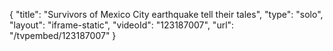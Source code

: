 {
    "title": "Survivors of Mexico City earthquake tell their tales",
    "type": "solo",
    "layout": "iframe-static",
    "videoId": "123187007",
    "url": "\/tvpembed\/123187007"
}